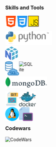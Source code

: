 <OBJECT data="img/retrowave_bg.svg" type="image/gif">
     <!-- Else render the text --> 
</OBJECT>
        
[retrowave]: https://github.com/SirKarib

### Skills and Tools

[<img align="left" alt="HTML5" width="36px" src="icons/html.svg" />][html]
[<img align="left" alt="CSS3" width="37x" src="icons/css.svg" />][css]
[<img align="left" alt="JavaScript" width="34px" src="icons/js.svg" />][javascript]


[html]: https://www.w3.org/html
[css]: https://www.w3.org/Style/CSS
[javascript]: https://devdocs.io/javascript

<br />
<br />

[<img align="left" alt="Python" width="150px" src="icons/python.svg" />][python]

[python]: https://www.python.org

<br />
<br />

[<img align="left" alt="NumPy" width="40px" src="icons/numpy.svg" />][numpy]

[numpy]: https://numpy.org/

<br />
<br />

[<img align="left" alt="SQL" width="44px" src="icons/sql.svg" />][sql]
[<img align="left" alt="SQLite" width="44px" src="icons/sqlite.svg" />][sqlite]

[sql]: https://www.iso.org/standard/63555.html
[sqlite]: https://www.sqlite.org

<br />
<br />

[<img align="left" alt="MongoDB" width="134px" src="icons/mongodb.svg" />][mongodb]

[mongodb]: https://www.mongodb.com

<br />
<br />

[<img align="left" alt="Git" width="44px" src="icons/git.svg" />][git]
[<img align="left" alt="Docker" width="54px" src="icons/docker.svg" />][docker]

[git]: https://git-scm.com
[docker]: https://docker.com

<br />
<br />

[<img align="left" alt="Linux" width="44px" src="icons/linux.svg" />][linux]
[<img align="left" alt="Command Prompt" width="44px" src="icons/cmd.svg" />][cmd]

[linux]: https://www.linuxfoundation.org
[cmd]: https://github.com/SirKarib/LinuxAliases

<br />
<br />

### Codewars

[<img align="left" alt="CodeWars" width="200px" src="https://www.codewars.com/users/SirKarib/badges/micro" />][codewars]

[codewars]: https://www.codewars.com/users/SirKarib
